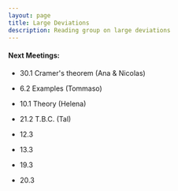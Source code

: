 ```yaml
---
layout: page
title: Large Deviations
description: Reading group on large deviations
---
```


#### Next Meetings:

 - 30.1 Cramer's theorem (Ana & Nicolas)

 - 6.2 Examples (Tommaso)

 - 10.1 Theory (Helena)

 - 21.2 T.B.C. (Tal)

 - 12.3

 - 13.3

 - 19.3

 - 20.3

<!-- Note: this is how to write a comment in HTML. Everything in here won't show up on your webpage.-->

<!--
To increase the size of the title, use fewer # in front of the paper title.
To decrease the size of the title, use more #.
To remove the italics, remove the * before and after the description
To remove the underline from the title, remove the <u> tags (<u> and </u>)
-->
